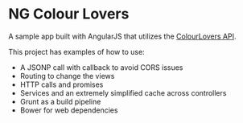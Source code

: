 NG Colour Lovers
================

A sample app built with AngularJS that utilizes the [ColourLovers API](http://www.colourlovers.com/api). 

This project has examples of how to use:

* A JSONP call with callback to avoid CORS issues
* Routing to change the views
* HTTP calls and promises
* Services and an extremely simplified cache across controllers
* Grunt as a build pipeline
* Bower for web dependencies
